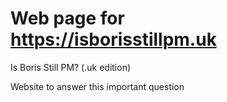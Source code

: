 # Web page for https://isborisstillpm.uk
Is Boris Still PM? (.uk edition)

Website to answer this important question
